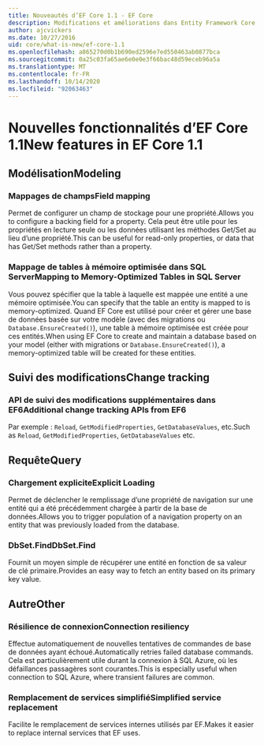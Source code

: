 ```yaml
---
title: Nouveautés d’EF Core 1.1 - EF Core
description: Modifications et améliorations dans Entity Framework Core 1,1
author: ajcvickers
ms.date: 10/27/2016
uid: core/what-is-new/ef-core-1.1
ms.openlocfilehash: a865270d0b1b690ed2596e7ed550463ab0877bca
ms.sourcegitcommit: 0a25c03fa65ae6e0e0e3f66bac48d59eceb96a5a
ms.translationtype: MT
ms.contentlocale: fr-FR
ms.lasthandoff: 10/14/2020
ms.locfileid: "92063463"
---
```

# <a name="new-features-in-ef-core-11"></a><span data-ttu-id="a3cd0-103">Nouvelles fonctionnalités d’EF Core 1.1</span><span class="sxs-lookup"><span data-stu-id="a3cd0-103">New features in EF Core 1.1</span></span>

## <a name="modeling"></a><span data-ttu-id="a3cd0-104">Modélisation</span><span class="sxs-lookup"><span data-stu-id="a3cd0-104">Modeling</span></span>

### <a name="field-mapping"></a><span data-ttu-id="a3cd0-105">Mappages de champs</span><span class="sxs-lookup"><span data-stu-id="a3cd0-105">Field mapping</span></span>

<span data-ttu-id="a3cd0-106">Permet de configurer un champ de stockage pour une propriété.</span><span class="sxs-lookup"><span data-stu-id="a3cd0-106">Allows you to configure a backing field for a property.</span></span> <span data-ttu-id="a3cd0-107">Cela peut être utile pour les propriétés en lecture seule ou les données utilisant les méthodes Get/Set au lieu d’une propriété.</span><span class="sxs-lookup"><span data-stu-id="a3cd0-107">This can be useful for read-only properties, or data that has Get/Set methods rather than a property.</span></span>

### <a name="mapping-to-memory-optimized-tables-in-sql-server"></a><span data-ttu-id="a3cd0-108">Mappage de tables à mémoire optimisée dans SQL Server</span><span class="sxs-lookup"><span data-stu-id="a3cd0-108">Mapping to Memory-Optimized Tables in SQL Server</span></span>

<span data-ttu-id="a3cd0-109">Vous pouvez spécifier que la table à laquelle est mappée une entité a une mémoire optimisée.</span><span class="sxs-lookup"><span data-stu-id="a3cd0-109">You can specify that the table an entity is mapped to is memory-optimized.</span></span> <span data-ttu-id="a3cd0-110">Quand EF Core est utilisé pour créer et gérer une base de données basée sur votre modèle (avec des migrations ou `Database.EnsureCreated()`), une table à mémoire optimisée est créée pour ces entités.</span><span class="sxs-lookup"><span data-stu-id="a3cd0-110">When using EF Core to create and maintain a database based on your model (either with migrations or `Database.EnsureCreated()`), a memory-optimized table will be created for these entities.</span></span>

## <a name="change-tracking"></a><span data-ttu-id="a3cd0-111">Suivi des modifications</span><span class="sxs-lookup"><span data-stu-id="a3cd0-111">Change tracking</span></span>

### <a name="additional-change-tracking-apis-from-ef6"></a><span data-ttu-id="a3cd0-112">API de suivi des modifications supplémentaires dans EF6</span><span class="sxs-lookup"><span data-stu-id="a3cd0-112">Additional change tracking APIs from EF6</span></span>

<span data-ttu-id="a3cd0-113">Par exemple : `Reload`, `GetModifiedProperties`, `GetDatabaseValues`, etc.</span><span class="sxs-lookup"><span data-stu-id="a3cd0-113">Such as `Reload`, `GetModifiedProperties`, `GetDatabaseValues` etc.</span></span>

## <a name="query"></a><span data-ttu-id="a3cd0-114">Requête</span><span class="sxs-lookup"><span data-stu-id="a3cd0-114">Query</span></span>

### <a name="explicit-loading"></a><span data-ttu-id="a3cd0-115">Chargement explicite</span><span class="sxs-lookup"><span data-stu-id="a3cd0-115">Explicit Loading</span></span>

<span data-ttu-id="a3cd0-116">Permet de déclencher le remplissage d’une propriété de navigation sur une entité qui a été précédemment chargée à partir de la base de données.</span><span class="sxs-lookup"><span data-stu-id="a3cd0-116">Allows you to trigger population of a navigation property on an entity that was previously loaded from the database.</span></span>

### <a name="dbsetfind"></a><span data-ttu-id="a3cd0-117">DbSet.Find</span><span class="sxs-lookup"><span data-stu-id="a3cd0-117">DbSet.Find</span></span>

<span data-ttu-id="a3cd0-118">Fournit un moyen simple de récupérer une entité en fonction de sa valeur de clé primaire.</span><span class="sxs-lookup"><span data-stu-id="a3cd0-118">Provides an easy way to fetch an entity based on its primary key value.</span></span>

## <a name="other"></a><span data-ttu-id="a3cd0-119">Autre</span><span class="sxs-lookup"><span data-stu-id="a3cd0-119">Other</span></span>

### <a name="connection-resiliency"></a><span data-ttu-id="a3cd0-120">Résilience de connexion</span><span class="sxs-lookup"><span data-stu-id="a3cd0-120">Connection resiliency</span></span>

<span data-ttu-id="a3cd0-121">Effectue automatiquement de nouvelles tentatives de commandes de base de données ayant échoué.</span><span class="sxs-lookup"><span data-stu-id="a3cd0-121">Automatically retries failed database commands.</span></span> <span data-ttu-id="a3cd0-122">Cela est particulièrement utile durant la connexion à SQL Azure, où les défaillances passagères sont courantes.</span><span class="sxs-lookup"><span data-stu-id="a3cd0-122">This is especially useful when connection to SQL Azure, where transient failures are common.</span></span>

### <a name="simplified-service-replacement"></a><span data-ttu-id="a3cd0-123">Remplacement de services simplifié</span><span class="sxs-lookup"><span data-stu-id="a3cd0-123">Simplified service replacement</span></span>

<span data-ttu-id="a3cd0-124">Facilite le remplacement de services internes utilisés par EF.</span><span class="sxs-lookup"><span data-stu-id="a3cd0-124">Makes it easier to replace internal services that EF uses.</span></span>
